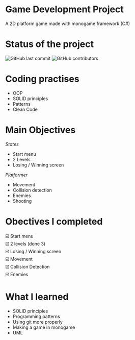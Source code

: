 # Game Development Project

A 2D platform game made with monogame framework (C#)

# Status of the project
<img alt="GitHub last commit" src="https://img.shields.io/github/last-commit/1imad1/MonoGame_Platform"> <img alt="GitHub contributors" src="https://img.shields.io/github/contributors/1imad1/MonoGame_Platform">

# Coding practises
* OOP
* SOLID principles
* Patterns
* Clean Code

# Main Objectives
*States*
* Start menu
* 2 Levels 
* Losing / Winning screen

*Platformer*
* Movement
* Collision detection
* Enemies
* Shooting

# Obectives I completed
:ballot_box_with_check: Start menu <br>
:ballot_box_with_check: 2 levels (done 3) <br>
:ballot_box_with_check: Losing / Winning screen <br>
:ballot_box_with_check: Movement <br>
:ballot_box_with_check: Collision Detection <br>
:ballot_box_with_check: Enemies

# What I learned
* SOLID principles
* Programming patterns
* Using git more properly
* Making a game in monogame
* UML
